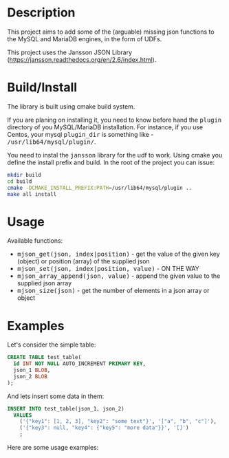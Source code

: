 Description
========

This project aims to add some of the (arguable) missing json functions to the MySQL and MariaDB engines, in the form of UDFs.

This project uses the Jansson JSON Library (https://jansson.readthedocs.org/en/2.6/index.html).

Build/Install
========

The library is built using cmake build system.

If you are planing on installing it, you need to know before hand the <tt>plugin</tt> directory of you MySQL/MariaDB installation.
For instance, if you use Centos, your mysql <tt>plugin_dir</tt> is something like - <tt>/usr/lib64/mysql/plugin/</tt>.

You need to instal the <tt>jansson</tt> library for the udf to work. Using cmake you define the install prefix and build.
In the root of the project you can issue:

```bash
mkdir build
cd build
cmake -DCMAKE_INSTALL_PREFIX:PATH=/usr/lib64/mysql/plugin ..
make all install
```

Usage
========

Available functions:

* <tt>mjson_get(json, index|position)</tt> - get the value of the given key (object) or position (array) of the supplied json
* <tt>mjson_set(json, index|position, value)</tt> - ON THE WAY
* <tt>mjson_array_append(json, value)</tt> - append the given value to the supplied json array
* <tt>mjson_size(json)</tt> - get the number of elements in a json array or object

Examples
========

Let's consider the simple table:

```sql
CREATE TABLE test_table(
  id INT NOT NULL AUTO_INCREMENT PRIMARY KEY,
  json_1 BLOB,
  json_2 BLOB
);
```

And lets insert some data in them:
```sql
INSERT INTO test_table(json_1, json_2)
  VALUES
    ('{"key1": [1, 2, 3], "key2": "some text"}', '["a", "b", "c"]'),
    ('{"key3": null, "key4": {"key5": "more data"}}', '[]')
    ;
```

Here are some usage examples:
```sql
```

